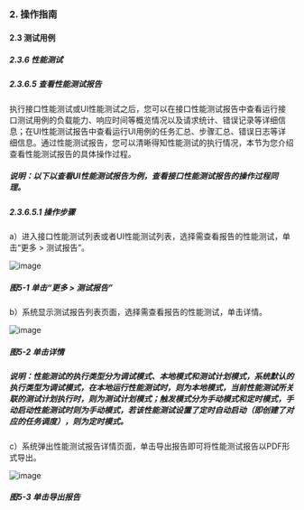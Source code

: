 ### 2. 操作指南

#### 2.3 测试用例

##### 2.3.6 性能测试

##### 2.3.6.5 查看性能测试报告

执行接口性能测试或UI性能测试之后，您可以在接口性能测试报告中查看运行接口测试用例的负载能力、响应时间等概览情况以及请求统计、错误记录等详细信息；在UI性能测试报告中查看运行UI用例的任务汇总、步骤汇总、错误日志等详细信息。通过性能测试报告，您可以清晰得知性能测试的执行情况，本节为您介绍查看性能测试报告的具体操作过程。

##### 说明：以下以查看UI性能测试报告为例，查看接口性能测试报告的操作过程同理。

##### 2.3.6.5.1 操作步骤

a）进入接口性能测试列表或者UI性能测试列表，选择需查看报告的性能测试，单击“更多 > 测试报告”。

![image](https://user-images.githubusercontent.com/79617492/190991700-cdc8dce9-67a4-42a6-9a3d-2ea5c7058ab6.png)

##### 图5-1 单击“更多 > 测试报告”

b）系统显示测试报告列表页面，选择需查看报告的性能测试，单击详情。

![image](https://user-images.githubusercontent.com/79617492/190991755-7f400642-51a6-46fe-941e-611bf69784c6.png)

##### 图5-2 单击详情

##### 说明：性能测试的执行类型分为调试模式、本地模式和测试计划模式，系统默认的执行类型为调试模式，在本地运行性能测试时，则为本地模式，当前性能测试所关联的测试计划执行时，则为测试计划模式；触发模式分为手动模式和定时模式，手动启动性能测试时则为手动模式，若该性能测试设置了定时自动启动（即创建了对应的任务调度），则为定时模式。

c）系统弹出性能测试报告详情页面，单击导出报告即可将性能测试报告以PDF形式导出。

![image](https://user-images.githubusercontent.com/79617492/190991769-4502ffd0-cb1a-4a1e-9f49-1207cd6aa53f.png)

##### 图5-3 单击导出报告
